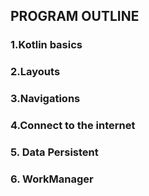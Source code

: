 ## PROGRAM OUTLINE
### 1.Kotlin basics

### 2.Layouts

### 3.Navigations

### 4.Connect to the internet

### 5. Data Persistent

### 6. WorkManager



